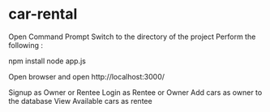 # car-rental

Open Command Prompt
Switch to the directory of the project
Perform the following :

npm install
node app.js

Open browser and open http://localhost:3000/

Signup as Owner or Rentee
Login as Rentee or Owner
Add cars as owner to the database
View Available cars as rentee
